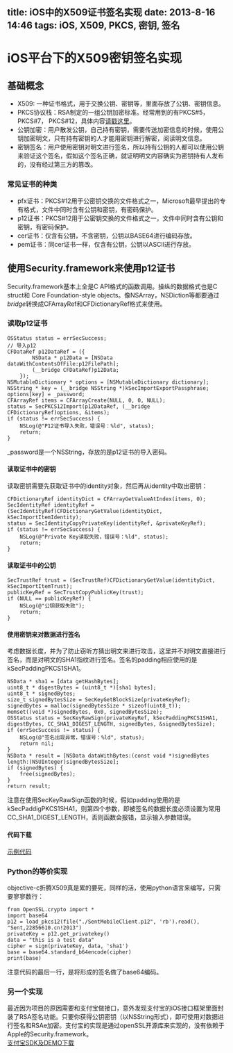 title:  iOS中的X509证书签名实现
date: 2013-8-16 14:46
tags: iOS, X509, PKCS, 密钥, 签名
---

# iOS平台下的X509密钥签名实现

## 基础概念
* X509: 一种证书格式，用于交换公钥、密钥等，里面存放了公钥、密钥信息。
* PKCS协议栈：RSA制定的一组公钥加密标准。经常用到的有PKCS#5，PKCS#7， PKCS#12，具体内容[请戳这里](http://baike.baidu.com/view/1477355.htm)。
* 公钥加密：用户散发公钥，自己持有密钥，需要传送加密信息的时候，使用公钥加密明文，只有持有密钥的人才能用密钥进行解密，阅读明文信息。
* 密钥签名：用户使用密钥对明文进行签名，所以持有公钥的人都可以使用公钥来验证这个签名，假如这个签名正确，就证明明文内容确实为密钥持有人发布的，没有经过第三方的篡改。

### 常见证书的种类
* pfx证书：PKCS#12用于公密钥交换的文件格式之一，Microsoft最早提出的专有格式，文件中同时含有公钥和密钥，有密码保护。
* p12证书：PKCS#12用于公密钥交换的文件格式之一，文件中同时含有公钥和密钥，有密码保护。
* cer证书：仅含有公钥，不含密钥，公钥以BASE64进行编码存放。
* pem证书：同cer证书一样，仅含有公钥，公钥以ASCII进行存放。

## 使用Security.framework来使用p12证书
Security.framework基本上全是C API格式的函数调用。操纵的数据格式也是C struct和 Core Foundation-style objects。像NSArray，NSDiction等都要通过*bridge*转换成CFArrayRef和CFDictionaryRef格式来使用。

### 读取p12证书
>
	OSStatus status = errSecSuccess;
	// 导入p12
	CFDataRef p12DataRef = ({
            NSData * p12Data = [NSData dataWithContentsOfFile:p12FilePath];
            (__bridge CFDataRef)p12Data;
        });
    NSMutableDictionary * options = [NSMutableDictionary dictionary];
    NSString * key = (__bridge NSString *)kSecImportExportPassphrase;
    options[key] = _password; 
    CFArrayRef items = CFArrayCreate(NULL, 0, 0, NULL);
    status = SecPKCS12Import(p12DataRef, (__bridge CFDictionaryRef)options, &items);
    if (status != errSecSuccess) {
        NSLog(@"P12证书导入失败，错误号：%ld", status);
        return;
    }
    
_password是一个NSString，存放的是p12证书的导入密码。 

#### 读取证书中的密钥
读取密钥需要先获取证书中的identity对象，然后再从identity中取出密钥：
> 
	CFDictionaryRef identityDict = CFArrayGetValueAtIndex(items, 0);
    SecIdentityRef identityRef = (SecIdentityRef)CFDictionaryGetValue(identityDict, kSecImportItemIdentity);    
    status = SecIdentityCopyPrivateKey(identityRef, &privateKeyRef);
    if (status != errSecSuccess) {
        NSLog(@"Private Key读取失败，错误号：%ld", status);
        return;
    }
    
#### 读取证书中的公钥
> 
	SecTrustRef trust = (SecTrustRef)CFDictionaryGetValue(identityDict, kSecImportItemTrust);
    publicKeyRef = SecTrustCopyPublicKey(trust);
    if (NULL == publicKeyRef) {
        NSLog(@"公钥获取失败");
        return;
    }
    
#### 使用密钥来对数据进行签名
考虑数据长度，并为了防止窃听方猜出明文来进行攻击，这里并不对明文直接进行签名，而是对明文的SHA1指纹进行签名。签名的padding相应使用的是kSecPaddingPKCS1SHA1。
>
	NSData * sha1 = [data getHashBytes];
    uint8_t * digestBytes = (uint8_t *)[sha1 bytes]; 
    uint8_t * signedBytes;
    size_t signedBytesSize = SecKeyGetBlockSize(privateKeyRef);
    signedBytes = malloc(signedBytesSize * sizeof(uint8_t));
    memset((void *)signedBytes, 0x0, signedBytesSize);
    OSStatus status = SecKeyRawSign(privateKeyRef, kSecPaddingPKCS1SHA1, digestBytes, CC_SHA1_DIGEST_LENGTH, signedBytes, &signedBytesSize);
    if (errSecSuccess != status) {
        NSLog(@"签名出现异常，错误号：%ld", status);
        return nil;
    }
    NSData * result = [NSData dataWithBytes:(const void *)signedBytes length:(NSUInteger)signedBytesSize];
    if (signedBytes) {
        free(signedBytes);
    }
    return result;

注意在使用SecKeyRawSign函数的时候，假如padding使用的是kSecPaddigPKCS1SHA1，则第四个参数，即被签名的数据长度必须设置为常用CC_SHA1_DIGEST_LENGTH，否则函数会报错，显示输入参数错误。

#### 代码下载
[示例代码](http://pan.baidu.com/share/link?shareid=780655914&uk=4161160899)


### Python的等价实现
objective-c折腾X509真是累的要死，同样的活，使用python语言来编写，只需要寥寥数行：
>
	from OpenSSL.crypto import *
	import base64
	p12 = load_pkcs12(file("./SentMobileClient.p12", 'rb').read(), "Sent,22856610.cn!2013")
	privateKey = p12.get_privatekey()
	data = "this is a test data"
	cipher = sign(privateKey, data, 'sha1')
	base = base64.standard_b64encode(cipher)
	print(base)
	
注意代码的最后一行，是将形成的签名做了base64编码。

### 另一个实现
最近因为项目的原因需要和支付宝做接口，意外发现支付宝的iOS接口框架里面封装了RSA签名功能。只要你获得公钥密钥（以NSString形式），即可使用对数据进行签名和RSAe加密。支付宝的实现是通过openSSL开源库来实现的，没有依赖于Apple的Security.framework。    
[支付宝SDK及DEMO下载](下载地址：http://download.alipay.com/public/api/base/WS_SECURE_PAY.zip)


